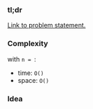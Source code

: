 ### tl;dr
[Link to problem statement.](https://leetcode.com/problems/constrained-subsequence-sum/)


### Complexity

with `n = `:
- time: `O()`
- space: `O()`


### Idea


